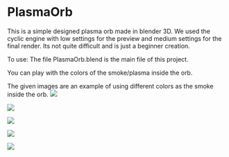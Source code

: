 # PlasmaOrb
This is a simple designed plasma orb made in blender 3D. We used the cyclic engine with low settings for the preview and medium settings for the final render. Its not quite difficult and is just a beginner creation.


To use:
The file PlasmaOrb.blend is the main file of this project.

You can play with the colors of the smoke/plasma inside the orb.

The given images are an example of using different colors as the smoke inside the orb.
<img
src=“https://github.com/ShreyamShekhar/PlasmaOrb/blob/main/plasma.png”
raw=true
/>

<img
src=“https://github.com/ShreyamShekhar/PlasmaOrb/blob/main/plasma1.png”
raw=true
/>

<img
src=“https://github.com/ShreyamShekhar/PlasmaOrb/blob/main/plasma2.png”
raw=true
/>

<img
src=“https://github.com/ShreyamShekhar/PlasmaOrb/blob/main/plasma3.png”
raw=true
/>

<img
src=“https://github.com/ShreyamShekhar/PlasmaOrb/blob/main/plasma4.png”
raw=true
/>

